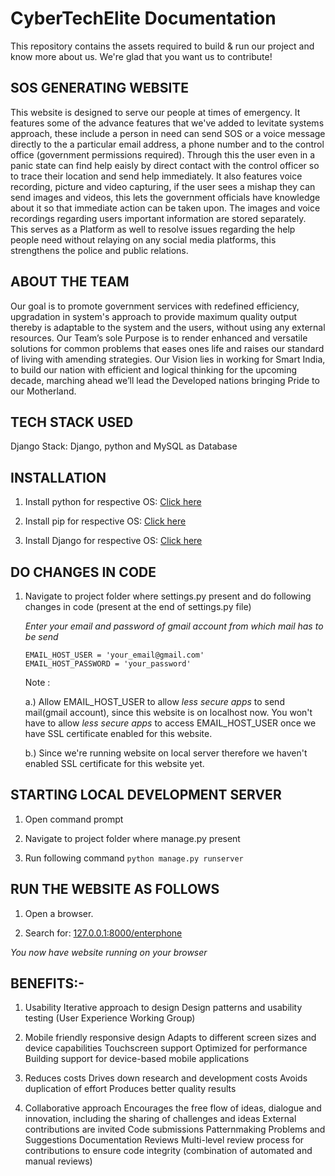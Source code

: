 # CyberTechElite Documentation
This repository contains the assets required to build & run our project and know more about us. We're glad that you want us to contribute!

## SOS GENERATING WEBSITE
This website is designed to serve our people at times of emergency. It features some of the advance features that we've added to levitate systems approach, these include a person in need can send SOS or a voice message directly to the a particular email address, a phone number and to the control office (government permissions required). Through this the user even in a panic state can find help eaisly by direct contact with the control officer so to trace their location and send help immediately. It also features voice recording, picture and video capturing, if the user sees a mishap they can send images and videos, this lets the government officials have knowledge about it so that immediate action can be taken upon. The images and voice recordings regarding users important information are stored separately. This serves as a Platform as well to resolve issues regarding the help people need without relaying on any social media platforms, this strengthens the police and public relations.

## ABOUT THE TEAM 
Our goal is to promote government services with redefined efficiency, upgradation in system's approach to provide maximum quality output thereby is adaptable to the system and the users, without using any external resources. Our Team’s sole Purpose is to render enhanced and versatile solutions for common problems that eases ones life and raises our standard of living with amending strategies. Our Vision lies in working for Smart India, to build our nation with efficient and logical thinking for the upcoming decade, marching ahead we’ll lead the Developed nations bringing Pride to our Motherland.

## TECH STACK USED

Django Stack: Django, python and MySQL as Database

## INSTALLATION
1. Install python for respective OS: [Click here]( https://www.python.org/downloads/)

2. Install pip for respective OS: [Click here]( https://www.makeuseof.com/tag/install-pip-for-python/)

3. Install Django for respective OS: [Click here](https://www.thecrazyprogrammer.com/2018/09/how-to-install-django.html)

## DO CHANGES IN CODE

1. Navigate to project folder where settings.py present and do following changes in code (present at the end of settings.py file)

   *Enter your email and password of gmail account from which mail has to be send*
   ```
   EMAIL_HOST_USER = 'your_email@gmail.com'
   EMAIL_HOST_PASSWORD = 'your_password'
   ```
   
   Note : 
   
   a.) Allow EMAIL_HOST_USER to allow *less secure apps* to send mail(gmail account), since this website is on localhost now. You won't        have to allow  *less secure apps* to access EMAIL_HOST_USER once we have SSL certificate enabled for this website. 
   
   b.) Since we're running website on local server therefore we haven't enabled SSL certificate for this website yet.


## STARTING LOCAL DEVELOPMENT SERVER

1. Open command prompt

2. Navigate to project folder where manage.py present 

3. Run following command 
  ```` python manage.py runserver  ````

## RUN THE WEBSITE AS FOLLOWS

1. Open a browser.

2. Search for: [127.0.0.1:8000/enterphone](127.0.0.1:8000/enterphone)

*You now have website running on your browser*

## BENEFITS:-

1. Usability Iterative approach to design Design patterns and usability testing (User Experience Working Group)

2. Mobile friendly responsive design Adapts to different screen sizes and device capabilities Touchscreen support Optimized for performance Building support for device-based mobile applications

3. Reduces costs Drives down research and development costs Avoids duplication of effort Produces better quality results

4. Collaborative approach Encourages the free flow of ideas, dialogue and innovation, including the sharing of challenges and ideas External contributions are invited Code submissions Patternmaking Problems and Suggestions Documentation Reviews Multi-level review process for contributions to ensure code integrity (combination of automated and manual reviews)
